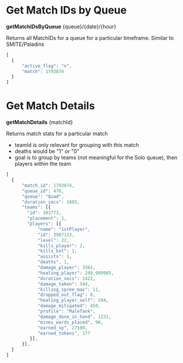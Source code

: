 # Get Match IDs by Queue 
**getMatchIDsByQueue** {queue}/{date}/{hour}

Returns all MatchIDs for a queue for a particular timeframe.  Similar to SMITE/Paladins

```js
[
  {
      "active_flag": "n",
      "match": 1793874     
  }
]
```

# Get Match Details
**getMatchDetails** {matchId}

Returns match stats for a particular match
  - teamId is only relevant for grouping with this match
  - deaths would be "1" or "0"
  - goal is to group by teams (not meaningful for the Solo queue), then players within the team

```js
[
  {   
      "match_id": 1793874,
      "queue_id": 476,
      "queue": "Quad",
      "duration_secs": 1805,
      "teams": [{
        "id": 383773,
        "placement": 1,
        "players": [{
            "name": "1stPlayer",
            "id": 3987123,
            "level": 22,
            "kills_player": 2,
            "kills_bot": 1,
            "assists": 1,
            "deaths", 1,
            "damage_player": 3361,
            "healing_player": 249.999985,            
            "duration_secs": 1422,
            "damage_taken": 344,
            "killing_spree_max": 11,
            "dropped_out_flag": 0,
            "healing_player_self": 284,
            "damage_mitigated": 450,
            "profile": "MaleTank",
            "damage_done_in_hand", 1231,
            "mines_wards_placed", 96,
            "earned_xp", 27100,
            "earned_tokens", 177
         }],  
      }],     
  }
]
```
